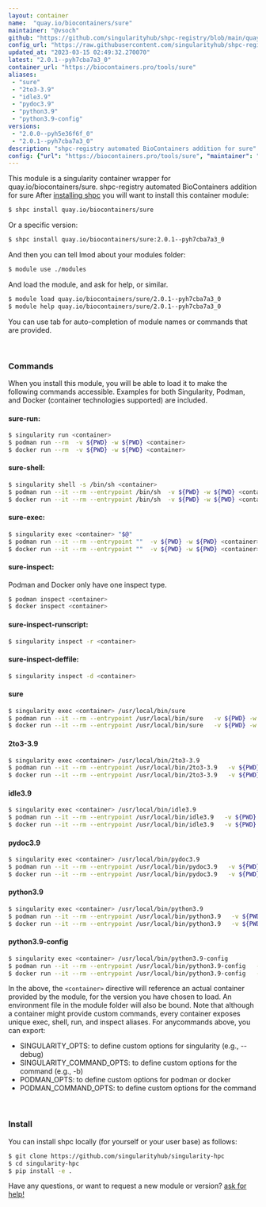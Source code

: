 ```yaml
---
layout: container
name:  "quay.io/biocontainers/sure"
maintainer: "@vsoch"
github: "https://github.com/singularityhub/shpc-registry/blob/main/quay.io/biocontainers/sure/container.yaml"
config_url: "https://raw.githubusercontent.com/singularityhub/shpc-registry/main/quay.io/biocontainers/sure/container.yaml"
updated_at: "2023-03-15 02:49:32.270070"
latest: "2.0.1--pyh7cba7a3_0"
container_url: "https://biocontainers.pro/tools/sure"
aliases:
 - "sure"
 - "2to3-3.9"
 - "idle3.9"
 - "pydoc3.9"
 - "python3.9"
 - "python3.9-config"
versions:
 - "2.0.0--pyh5e36f6f_0"
 - "2.0.1--pyh7cba7a3_0"
description: "shpc-registry automated BioContainers addition for sure"
config: {"url": "https://biocontainers.pro/tools/sure", "maintainer": "@vsoch", "description": "shpc-registry automated BioContainers addition for sure", "latest": {"2.0.1--pyh7cba7a3_0": "sha256:9b7ddef0fd0e0c3f928b6f0e34c5feffcaddcd22db1e83895b93a86c0009482d"}, "tags": {"2.0.0--pyh5e36f6f_0": "sha256:1d5113c54b8d63747e423053e1bef9008bc6c20d20806968fc9c1aa1004321b7", "2.0.1--pyh7cba7a3_0": "sha256:9b7ddef0fd0e0c3f928b6f0e34c5feffcaddcd22db1e83895b93a86c0009482d"}, "docker": "quay.io/biocontainers/sure", "aliases": {"sure": "/usr/local/bin/sure", "2to3-3.9": "/usr/local/bin/2to3-3.9", "idle3.9": "/usr/local/bin/idle3.9", "pydoc3.9": "/usr/local/bin/pydoc3.9", "python3.9": "/usr/local/bin/python3.9", "python3.9-config": "/usr/local/bin/python3.9-config"}}
---
```


This module is a singularity container wrapper for quay.io/biocontainers/sure.
shpc-registry automated BioContainers addition for sure
After [installing shpc](#install) you will want to install this container module:


```bash
$ shpc install quay.io/biocontainers/sure
```

Or a specific version:

```bash
$ shpc install quay.io/biocontainers/sure:2.0.1--pyh7cba7a3_0
```

And then you can tell lmod about your modules folder:

```bash
$ module use ./modules
```

And load the module, and ask for help, or similar.

```bash
$ module load quay.io/biocontainers/sure/2.0.1--pyh7cba7a3_0
$ module help quay.io/biocontainers/sure/2.0.1--pyh7cba7a3_0
```

You can use tab for auto-completion of module names or commands that are provided.

<br>

### Commands

When you install this module, you will be able to load it to make the following commands accessible.
Examples for both Singularity, Podman, and Docker (container technologies supported) are included.

#### sure-run:

```bash
$ singularity run <container>
$ podman run --rm  -v ${PWD} -w ${PWD} <container>
$ docker run --rm  -v ${PWD} -w ${PWD} <container>
```

#### sure-shell:

```bash
$ singularity shell -s /bin/sh <container>
$ podman run --it --rm --entrypoint /bin/sh  -v ${PWD} -w ${PWD} <container>
$ docker run --it --rm --entrypoint /bin/sh  -v ${PWD} -w ${PWD} <container>
```

#### sure-exec:

```bash
$ singularity exec <container> "$@"
$ podman run --it --rm --entrypoint ""  -v ${PWD} -w ${PWD} <container> "$@"
$ docker run --it --rm --entrypoint ""  -v ${PWD} -w ${PWD} <container> "$@"
```

#### sure-inspect:

Podman and Docker only have one inspect type.

```bash
$ podman inspect <container>
$ docker inspect <container>
```

#### sure-inspect-runscript:

```bash
$ singularity inspect -r <container>
```

#### sure-inspect-deffile:

```bash
$ singularity inspect -d <container>
```


#### sure

```bash
$ singularity exec <container> /usr/local/bin/sure
$ podman run --it --rm --entrypoint /usr/local/bin/sure   -v ${PWD} -w ${PWD} <container> -c " $@"
$ docker run --it --rm --entrypoint /usr/local/bin/sure   -v ${PWD} -w ${PWD} <container> -c " $@"
```


#### 2to3-3.9

```bash
$ singularity exec <container> /usr/local/bin/2to3-3.9
$ podman run --it --rm --entrypoint /usr/local/bin/2to3-3.9   -v ${PWD} -w ${PWD} <container> -c " $@"
$ docker run --it --rm --entrypoint /usr/local/bin/2to3-3.9   -v ${PWD} -w ${PWD} <container> -c " $@"
```


#### idle3.9

```bash
$ singularity exec <container> /usr/local/bin/idle3.9
$ podman run --it --rm --entrypoint /usr/local/bin/idle3.9   -v ${PWD} -w ${PWD} <container> -c " $@"
$ docker run --it --rm --entrypoint /usr/local/bin/idle3.9   -v ${PWD} -w ${PWD} <container> -c " $@"
```


#### pydoc3.9

```bash
$ singularity exec <container> /usr/local/bin/pydoc3.9
$ podman run --it --rm --entrypoint /usr/local/bin/pydoc3.9   -v ${PWD} -w ${PWD} <container> -c " $@"
$ docker run --it --rm --entrypoint /usr/local/bin/pydoc3.9   -v ${PWD} -w ${PWD} <container> -c " $@"
```


#### python3.9

```bash
$ singularity exec <container> /usr/local/bin/python3.9
$ podman run --it --rm --entrypoint /usr/local/bin/python3.9   -v ${PWD} -w ${PWD} <container> -c " $@"
$ docker run --it --rm --entrypoint /usr/local/bin/python3.9   -v ${PWD} -w ${PWD} <container> -c " $@"
```


#### python3.9-config

```bash
$ singularity exec <container> /usr/local/bin/python3.9-config
$ podman run --it --rm --entrypoint /usr/local/bin/python3.9-config   -v ${PWD} -w ${PWD} <container> -c " $@"
$ docker run --it --rm --entrypoint /usr/local/bin/python3.9-config   -v ${PWD} -w ${PWD} <container> -c " $@"
```



In the above, the `<container>` directive will reference an actual container provided
by the module, for the version you have chosen to load. An environment file in the
module folder will also be bound. Note that although a container
might provide custom commands, every container exposes unique exec, shell, run, and
inspect aliases. For anycommands above, you can export:

 - SINGULARITY_OPTS: to define custom options for singularity (e.g., --debug)
 - SINGULARITY_COMMAND_OPTS: to define custom options for the command (e.g., -b)
 - PODMAN_OPTS: to define custom options for podman or docker
 - PODMAN_COMMAND_OPTS: to define custom options for the command

<br>

### Install

You can install shpc locally (for yourself or your user base) as follows:

```bash
$ git clone https://github.com/singularityhub/singularity-hpc
$ cd singularity-hpc
$ pip install -e .
```

Have any questions, or want to request a new module or version? [ask for help!](https://github.com/singularityhub/singularity-hpc/issues)